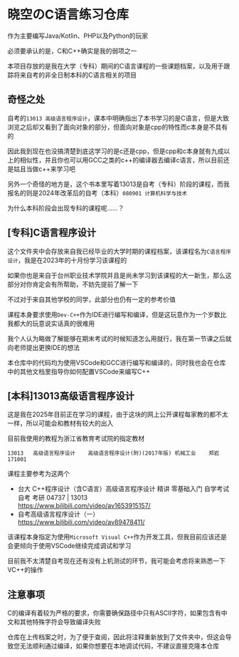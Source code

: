 # 晓空のC语言练习仓库
作为主要编写Java/Kotlin、PHP以及Python的玩家

必须要承认的是，C和C++确实是我的弱项之一

本项目存放的是我在大学（专科）期间的C语言课程的一些课题档案，以及用于跟踪将来自考的非全日制本科的C语言相关的项目

## 奇怪之处

自考的`13013 高级语言程序设计`，课本中明确指出了本书学习的是C语言，但是大致浏览之后却又看到了面向对象的部分，但面向对象是cpp的特性而c本身是不具有的

因此我到现在也没搞清楚到底这学习的是c还是cpp，但是cpp和c本身就有九成以上的相似性，并且你也可以用GCC之类的c++的编译器去编译c语言，所以目前还是姑且当做c++来学习吧

另外一个奇怪的地方是，这个书本里写着13013是自考（专科）阶段的课程，而我报名的则是2024年改革后的自考（本科）`080901 计算机科学与技术`

为什么本科阶段会出现专科的课程呢……？

## [专科]C语言程序设计
这个文件夹中会存放来自我已经毕业的大学时期的课程档案，该课程名为`C语言程序设计`，我是在2023年的十月份学习该课程的

如果你也是来自于台州职业技术学院并且是尚未学习到该课程的大一新生，那么这部分对你肯定会有所帮助，不妨先提前了解一下

不过对于来自其他学校的同学，此部分也仍有一定的参考价值

课程本身要求使用`Dev-C++`作为IDE进行编写和编译，但是这玩意作为一个岁数比我都大的玩意说实话真的很难用

我个人认为略做了解能够在期末考试的时候知道怎么用就行，我在第一节课之后就向老师提出更换IDE的想法

本仓库中的代码均为使用VSCode和GCC进行编写和编译的，同时我也会在仓库中的其他文档里指导你如何配置VSCode来编写C++

## [本科]13013高级语言程序设计
这是我在2025年目前正在学习的课程，由于这块的网上公开课程每家教的都不太一样，所以可能会和教材有较大的出入

目前我使用的教程为浙江省教育考试院的指定教材
```
13013	高级语言程序设计	高级语言程序设计(附)(2017年版)	机械工业	郑岩	171001	
```

课程主要参考为这两个

- 台大 C++程序设计（含C语言）高级语言程序设计 精讲 零基础入门 自学考试 自考 考研 04737 | 13013
<br>https://www.bilibili.com/video/av1653915157/
- 自考高级语言程序设计（一）
<br>https://www.bilibili.com/video/av89478411/

该课程本身指定为使用`Microsoft Visual C++`作为开发工具，但我目前应该还是会更倾向于使用VSCode继续完成调试和学习

目前我不太清楚自考现在还有没有上机测试的环节，我可能会考虑将来熟悉一下VC++的操作

## 注意事项
C的编译有着较为严格的要求，你需要确保路径中只有ASCII字符，如果包含有中文和其他特殊字符会导致编译失败

仓库在上传档案之时，为了便于查阅，因此将注释重新放到了文件夹中，但这会导致您无法顺利通过编译，如果你想要在本地调试代码，不建议直接克隆本仓库